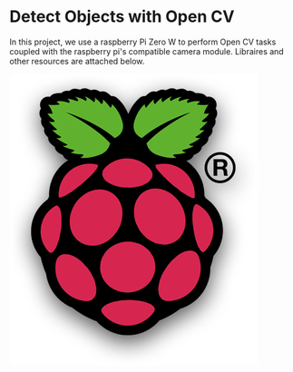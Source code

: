 # Detect Objects with Open CV
In this project, we use a raspberry Pi Zero W to perform Open CV tasks coupled with the raspberry pi's compatible camera module.
Libraires and other resources are attached below.

![ ](Images/R.png)
